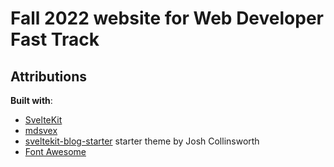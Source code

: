 # Fall 2022 website for Web Developer Fast Track
## Attributions
**Built with**:
- [SvelteKit](https://kit.svelte.dev/)
- [mdsvex](https://github.com/pngwn/MDsveX)
- [sveltekit-blog-starter](https://github.com/josh-collinsworth/sveltekit-blog-starter/) starter theme by Josh Collinsworth
- [Font Awesome](https://fontawesome.com/)
